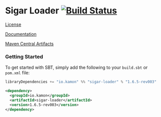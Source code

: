 Sigar Loader [![Build Status](https://travis-ci.org/kamon-io/sigar-loader.svg)](https://travis-ci.org/kamon-io/sigar-loader)
============

[License](https://github.com/kamon-io/sigar-loader/blob/master/LICENSE)

[Documentation](https://github.com/kamon-io/sigar-loader/tree/master/core/src/main/resources)

[Maven Central Artifacts](http://search.maven.org/#search%7Cga%7C1%7Csigar-loader)


### Getting Started

To get started with SBT, simply add the following to your `build.sbt` or `pom.xml`
file:

```scala
libraryDependencies += "io.kamon" %% "sigar-loader" % "1.6.5-rev003"
```
```xml
<dependency>
  <groupId>io.kamon</groupId>
  <artifactId>sigar-loader</artifactId>
  <version>1.6.5-rev003</version>
</dependency>
```
